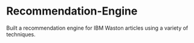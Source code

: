 # Recommendation-Engine
Built a recommendation engine for IBM Waston articles using a variety of techniques.  
